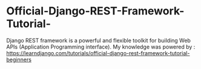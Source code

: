 # Official-Django-REST-Framework-Tutorial-

Django REST framework is a powerful and flexible toolkit for building Web APIs (Application Programming interface).
My knowledge was powered by : https://learndjango.com/tutorials/official-django-rest-framework-tutorial-beginners

